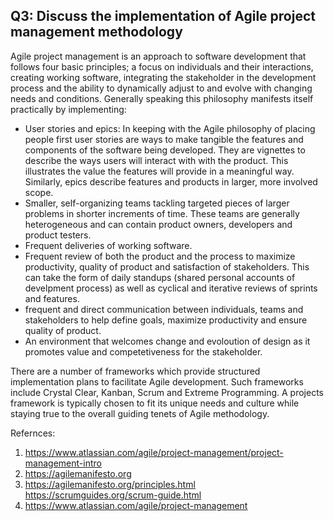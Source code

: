 ## Q3: Discuss the implementation of Agile project management methodology 

Agile project management is an approach to software development that follows four basic principles; a focus on individuals and their interactions, creating working software, integrating the stakeholder in the development process and the ability to dynamically adjust to and evolve with changing needs and conditions. Generally speaking this philosophy manifests itself practically by implementing:
 - User stories and epics: In keeping with the Agile philosophy of placing people first user stories are ways to make tangible the features and components of the software being developed. They are vignettes to describe the ways users will interact with with the product. This illustrates the value the features will provide in a meaningful way. Similarly, epics describe features and products in larger, more involved scope.
 - Smaller, self-organizing teams tackling targeted pieces of larger problems in shorter increments of time. These teams are generally heterogeneous and can contain product owners, developers and product testers. 
 - Frequent deliveries of working software. 
 - Frequent review of both the product and the process to maximize productivity, quality of product and satisfaction of stakeholders. This can take the form of daily standups (shared personal accounts of develpment process) as well as cyclical and iterative reviews of sprints and features. 
- frequent and direct communication between individuals, teams and stakeholders to help define goals, maximize productivity and ensure quality of product. 
- An environment that welcomes change and evoloution of design as it promotes value and competetiveness for the stakeholder. 


There are a number of frameworks which provide structured implementation plans to facilitate Agile development. Such frameworks include Crystal Clear, Kanban, Scrum and Extreme Programming. A projects framework is typically chosen to fit its unique needs and culture while staying true to the overall guiding tenets of Agile methodology. 


Refernces:
1. https://www.atlassian.com/agile/project-management/project-management-intro
2. https://agilemanifesto.org
3. https://agilemanifesto.org/principles.html
https://scrumguides.org/scrum-guide.html
4. https://www.atlassian.com/agile/project-management
